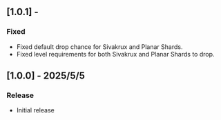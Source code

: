 ## [1.0.1] - 
### Fixed
- Fixed default drop chance for Sivakrux and Planar Shards. 
- Fixed level requirements for both Sivakrux and Planar Shards to drop.

## [1.0.0] - 2025/5/5
### Release
- Initial release